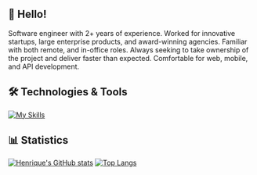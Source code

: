 ## 👋 Hello! 
Software engineer with 2+ years of experience.  Worked for innovative startups, large enterprise products, and award-winning agencies.  Familiar with both remote, and in-office roles.  Always seeking to take ownership of the project and deliver faster than expected.  Comfortable for web, mobile, and API development.

## 🛠️ Technologies & Tools
[![My Skills](https://skillicons.dev/icons?i=aws,docker,js,ts,nextjs,react,tailwind,py,django,express,nodejs)](https://skillicons.dev)

## 📊 Statistics
[![Henrique's GitHub stats](https://github-readme-stats.vercel.app/api?username=henriquemtn&theme=dark&show_icons=true)](https://github.com/henriquemtn)
[![Top Langs](https://github-readme-stats.vercel.app/api/top-langs/?username=henriquemtn&layout=compact&langs_count=8&hide=shaderlab,hlsl,css,cmake&theme=dark)](https://github.com/henriquemtn)
